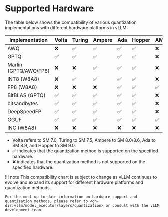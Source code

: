 # Supported Hardware

The table below shows the compatibility of various quantization implementations with different hardware platforms in vLLM:

<style>
th {
  white-space: nowrap;
  min-width: 0 !important;
}
</style>

| Implementation        | Volta   | Turing   | Ampere   | Ada   | Hopper   | AMD GPU   | Intel GPU   | Intel Gaudi | x86 CPU   | AWS Neuron   | Google TPU   |
|-----------------------|---------|----------|----------|-------|----------|-----------|-------------|-------------|-----------|--------------|--------------|
| AWQ                   | ❌      | ✅︎       | ✅︎       | ✅︎    | ✅︎       | ❌         | ✅︎          | ❌         | ✅︎        | ❌          | ❌           |
| GPTQ                  | ✅︎      | ✅︎       | ✅︎       | ✅︎    | ✅︎       | ❌         | ✅︎          | ❌         | ✅︎        | ❌          | ❌           |
| Marlin (GPTQ/AWQ/FP8) | ❌      | ❌       | ✅︎       | ✅︎    | ✅︎       | ❌         | ❌          | ❌         | ❌        | ❌          | ❌           |
| INT8 (W8A8)           | ❌      | ✅︎       | ✅︎       | ✅︎    | ✅︎       | ❌         | ❌          | ❌         | ✅︎        | ✅︎          | ✅︎           |
| FP8 (W8A8)            | ❌      | ❌       | ❌       | ✅︎    | ✅︎       | ✅︎         | ❌          | ❌         | ❌        | ✅︎          | ❌           |
| BitBLAS (GPTQ)        | ✅︎      | ✅︎       | ✅︎       | ✅︎    | ✅︎       | ❌         | ❌          | ❌         | ❌        | ❌          | ❌           |
| bitsandbytes          | ✅︎      | ✅︎       | ✅︎       | ✅︎    | ✅︎       | ❌         | ❌          | ❌         | ❌        | ❌          | ❌           |
| DeepSpeedFP           | ✅︎      | ✅︎       | ✅︎       | ✅︎    | ✅︎       | ❌         | ❌          | ❌         | ❌        | ❌          | ❌           |
| GGUF                  | ✅︎      | ✅︎       | ✅︎       | ✅︎    | ✅︎       | ✅︎         | ❌          | ❌         | ❌        | ❌          | ❌           |
| INC (W8A8)            | ❌      | ❌       | ❌       | ❌    | ❌       | ❌         | ❌          | ✅︎         | ❌        | ❌          | ❌           |

- Volta refers to SM 7.0, Turing to SM 7.5, Ampere to SM 8.0/8.6, Ada to SM 8.9, and Hopper to SM 9.0.
- ✅︎ indicates that the quantization method is supported on the specified hardware.
- ❌ indicates that the quantization method is not supported on the specified hardware.

!!! note
    This compatibility chart is subject to change as vLLM continues to evolve and expand its support for different hardware platforms and quantization methods.

    For the most up-to-date information on hardware support and quantization methods, please refer to <gh-dir:vllm/model_executor/layers/quantization> or consult with the vLLM development team.
